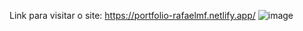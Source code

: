 Link para visitar o site: https://portfolio-rafaelmf.netlify.app/
![image](https://user-images.githubusercontent.com/100858203/217368485-cc50eb41-13c3-4cad-99c9-3b004d329fec.png)
